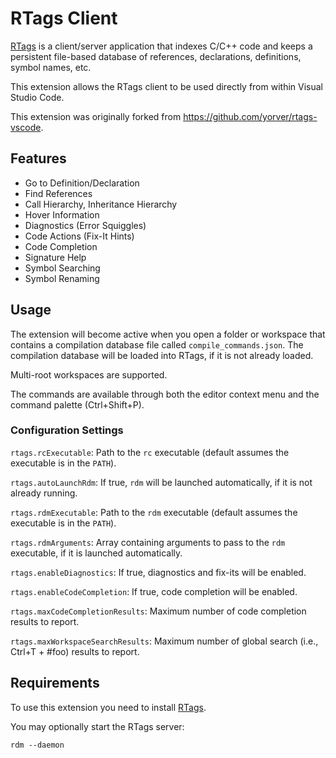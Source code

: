 # RTags Client

[RTags](https://github.com/Andersbakken/rtags) is a client/server application that indexes C/C++ code and keeps a persistent file-based database of references, declarations, definitions, symbol names, etc.

This extension allows the RTags client to be used directly from within Visual Studio Code.

This extension was originally forked from https://github.com/yorver/rtags-vscode.

## Features

* Go to Definition/Declaration
* Find References
* Call Hierarchy, Inheritance Hierarchy
* Hover Information
* Diagnostics (Error Squiggles)
* Code Actions (Fix-It Hints)
* Code Completion
* Signature Help
* Symbol Searching
* Symbol Renaming

## Usage

The extension will become active when you open a folder or workspace that contains a compilation database file called `compile_commands.json`. The compilation database will be loaded into RTags, if it is not already loaded.

Multi-root workspaces are supported.

The commands are available through both the editor context menu and the command palette (Ctrl+Shift+P).

### Configuration Settings

`rtags.rcExecutable`: Path to the `rc` executable (default assumes the executable is in the `PATH`).

`rtags.autoLaunchRdm`: If true, `rdm` will be launched automatically, if it is not already running.

`rtags.rdmExecutable`: Path to the `rdm` executable (default assumes the executable is in the `PATH`).

`rtags.rdmArguments`: Array containing arguments to pass to the `rdm` executable, if it is launched automatically.

`rtags.enableDiagnostics`: If true, diagnostics and fix-its will be enabled.

`rtags.enableCodeCompletion`: If true, code completion will be enabled.

`rtags.maxCodeCompletionResults`: Maximum number of code completion results to report.

`rtags.maxWorkspaceSearchResults`: Maximum number of global search (i.e., Ctrl+T + #foo) results to report.

## Requirements

To use this extension you need to install [RTags](https://github.com/Andersbakken/rtags).

You may optionally start the RTags server:

    rdm --daemon
